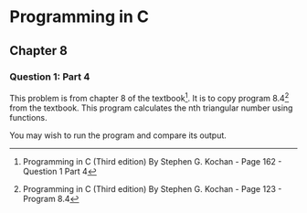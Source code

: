 # Programming in C
## Chapter 8
### Question 1: Part 4

This problem is from chapter 8 of the textbook[^1]. It is to copy program 8.4[^2] from the textbook. This program calculates the nth triangular number using functions.

You may wish to run the program and compare its output.


[^1]: Programming in C (Third edition) By Stephen G. Kochan - Page 162 - Question 1 Part 4
[^2]: Programming in C (Third edition) By Stephen G. Kochan - Page 123 - Program 8.4